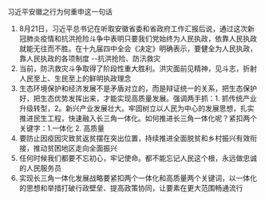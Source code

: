 习近平安徽之行为何重申这一句话
1. 8月21日，习近平总书记在听取安徽省委和省政府工作汇报后说，通过这次新冠肺炎疫情和抗洪抢险斗争中表明只要我们党始终为人民执政，依靠人民执政就能无往而不胜。在十九届四中全会《决定》明确表示，要健全为人民执政，靠人民执政的各项制度 --抗洪抢险、防汛救灾
2. 当前，防汛救灾斗争取得了阶段性重大胜利。洪灾面前见精神，见斗志，折射人民至上、生民至上的鲜明执政理念
3. 生态环境保护和经济发展不是矛盾对立的，而是辩证统一的关系，把生态保护好，把生态优势发挥出来，才能实现高质量发展。强调两手抓：1. 抓传统产业升级转型，2。新兴产业发展壮大。牢固树立以人民为中心的发展思想，扎实推进民生工程，快速融入长三角一体化。如何推进长三角一体化呢？紧扣两个关键字：1.一体化 2. 高质量
4. 要防止因疫因灾致贫返贫摆在突出位置，持续推进全面脱贫和乡村振兴有效衔接，推动贫困地区走向全面振兴
5. 任何时候我们都要不忘初心，牢记使命。都不能忘记人民这个根，永远做忠诚的人民服务员
6. 实现长三角一体化发展战略要紧扣两个一体化和高质量两个关键词，以一体化的思想和举措打破行政壁垒、提高政策协同，让要素在更大范围畅通流行